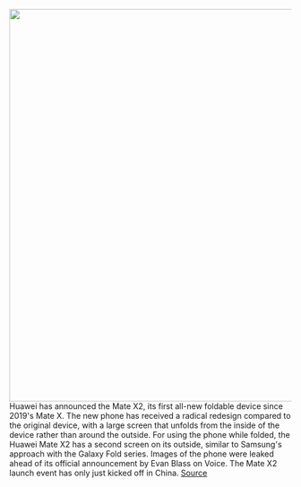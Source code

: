 <img src='https://cdn.vox-cdn.com/thumbor/PwjW0mY5bfruh5905BukGIRIBVs=/0x0:2004x1336/1200x800/filters:focal(842x508:1162x828)/cdn.vox-cdn.com/uploads/chorus_image/image/68853933/d9dc24fe7b753fac85ce9bbdd7976979bdacfe844ec1ca640951e4ab6c9f0622.0.jpg' width='700px' /><br/>
Huawei has announced the Mate X2, its first all-new foldable device since 2019's Mate X. The new phone has received a radical redesign compared to the original device, with a large screen that unfolds from the inside of the device rather than around the outside. For using the phone while folded, the Huawei Mate X2 has a second screen on its outside, similar to Samsung's approach with the Galaxy Fold series. Images of the phone were leaked ahead of its official announcement by Evan Blass on Voice. The Mate X2 launch event has only just kicked off in China.
<a href='https://www.theverge.com/2021/2/22/22294983/huawei-mate-x2-fold-specs-price'> Source <a/>